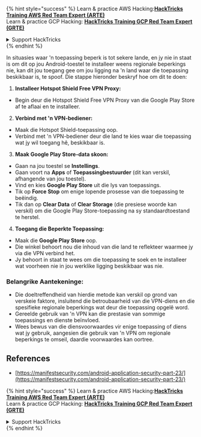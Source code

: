 {% hint style="success" %}
Learn & practice AWS Hacking:<img src="/.gitbook/assets/arte.png" alt="" data-size="line">[**HackTricks Training AWS Red Team Expert (ARTE)**](https://training.hacktricks.xyz/courses/arte)<img src="/.gitbook/assets/arte.png" alt="" data-size="line">\
Learn & practice GCP Hacking: <img src="/.gitbook/assets/grte.png" alt="" data-size="line">[**HackTricks Training GCP Red Team Expert (GRTE)**<img src="/.gitbook/assets/grte.png" alt="" data-size="line">](https://training.hacktricks.xyz/courses/grte)

<details>

<summary>Support HackTricks</summary>

* Check the [**subscription plans**](https://github.com/sponsors/carlospolop)!
* **Join the** 💬 [**Discord group**](https://discord.gg/hRep4RUj7f) or the [**telegram group**](https://t.me/peass) or **follow** us on **Twitter** 🐦 [**@hacktricks\_live**](https://twitter.com/hacktricks\_live)**.**
* **Share hacking tricks by submitting PRs to the** [**HackTricks**](https://github.com/carlospolop/hacktricks) and [**HackTricks Cloud**](https://github.com/carlospolop/hacktricks-cloud) github repos.

</details>
{% endhint %}

In situasies waar 'n toepassing beperk is tot sekere lande, en jy nie in staat is om dit op jou Android-toestel te installeer weens regionale beperkings nie, kan dit jou toegang gee om jou ligging na 'n land waar die toepassing beskikbaar is, te spoof. Die stappe hieronder beskryf hoe om dit te doen:

1. **Installeer Hotspot Shield Free VPN Proxy:**
- Begin deur die Hotspot Shield Free VPN Proxy van die Google Play Store af te aflaai en te installeer.

2. **Verbind met 'n VPN-bediener:**
- Maak die Hotspot Shield-toepassing oop.
- Verbind met 'n VPN-bediener deur die land te kies waar die toepassing wat jy wil toegang hê, beskikbaar is.

3. **Maak Google Play Store-data skoon:**
- Gaan na jou toestel se **Instellings**.
- Gaan voort na **Apps** of **Toepassingbestuurder** (dit kan verskil, afhangende van jou toestel).
- Vind en kies **Google Play Store** uit die lys van toepassings.
- Tik op **Force Stop** om enige lopende prosesse van die toepassing te beëindig.
- Tik dan op **Clear Data** of **Clear Storage** (die presiese woorde kan verskil) om die Google Play Store-toepassing na sy standaardtoestand te herstel.

4. **Toegang die Beperkte Toepassing:**
- Maak die **Google Play Store** oop.
- Die winkel behoort nou die inhoud van die land te reflekteer waarmee jy via die VPN verbind het.
- Jy behoort in staat te wees om die toepassing te soek en te installeer wat voorheen nie in jou werklike ligging beskikbaar was nie.

### Belangrike Aantekeninge:
- Die doeltreffendheid van hierdie metode kan verskil op grond van verskeie faktore, insluitend die betroubaarheid van die VPN-diens en die spesifieke regionale beperkings wat deur die toepassing opgelê word.
- Gereelde gebruik van 'n VPN kan die prestasie van sommige toepassings en dienste beïnvloed.
- Wees bewus van die diensvoorwaardes vir enige toepassing of diens wat jy gebruik, aangesien die gebruik van 'n VPN om regionale beperkings te omseil, daardie voorwaardes kan oortree.

## References
* [https://manifestsecurity.com/android-application-security-part-23/](https://manifestsecurity.com/android-application-security-part-23/)


{% hint style="success" %}
Learn & practice AWS Hacking:<img src="/.gitbook/assets/arte.png" alt="" data-size="line">[**HackTricks Training AWS Red Team Expert (ARTE)**](https://training.hacktricks.xyz/courses/arte)<img src="/.gitbook/assets/arte.png" alt="" data-size="line">\
Learn & practice GCP Hacking: <img src="/.gitbook/assets/grte.png" alt="" data-size="line">[**HackTricks Training GCP Red Team Expert (GRTE)**<img src="/.gitbook/assets/grte.png" alt="" data-size="line">](https://training.hacktricks.xyz/courses/grte)

<details>

<summary>Support HackTricks</summary>

* Check the [**subscription plans**](https://github.com/sponsors/carlospolop)!
* **Join the** 💬 [**Discord group**](https://discord.gg/hRep4RUj7f) or the [**telegram group**](https://t.me/peass) or **follow** us on **Twitter** 🐦 [**@hacktricks\_live**](https://twitter.com/hacktricks\_live)**.**
* **Share hacking tricks by submitting PRs to the** [**HackTricks**](https://github.com/carlospolop/hacktricks) and [**HackTricks Cloud**](https://github.com/carlospolop/hacktricks-cloud) github repos.

</details>
{% endhint %}
